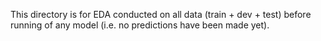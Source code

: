 This directory is for EDA conducted on all data (train + dev + test) before running of any model (i.e. no predictions have been made yet).
